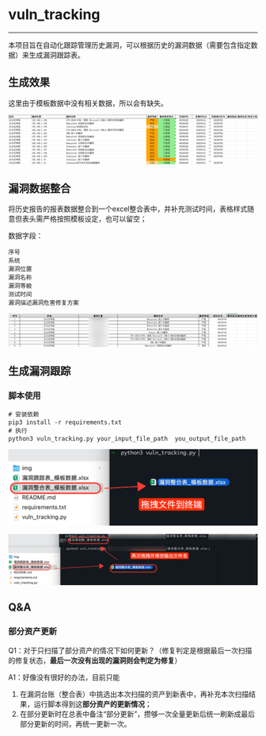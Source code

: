 # vuln_tracking

---

本项目旨在自动化跟踪管理历史漏洞，可以根据历史的漏洞数据（需要包含指定数据）来生成漏洞跟踪表。

## 生成效果

这里由于模板数据中没有相关数据，所以会有缺失。

![image-20250718104843578](img/image-20250718104843578.png)

## 漏洞数据整合

将历史报告的报表数据整合到一个excel整合表中，并补充测试时间，表格样式随意但表头需严格按照模板设定，也可以留空；

数据字段：

```
序号
系统
漏洞位置
漏洞名称
漏洞等級
测试时间
漏洞描述漏洞危害修复方案
```

![image-20250718102911685](img/image-20250718102911685.png)

## 生成漏洞跟踪

### 脚本使用

```shell
# 安装依赖
pip3 install -r requirements.txt
# 执行
python3 vuln_tracking.py your_input_file_path  you_output_file_path
```

<img src="img/image-20250718104252388.png" alt="image-20250718104252388" style="zoom: 50%;" />

![image-20250718110356753](img/image-20250718110356753.png)



## Q&A

### 部分资产更新

Q1：对于只扫描了部分资产的情况下如何更新？（修复判定是根据最后一次扫描的修复状态，**最后一次没有出现的漏洞则会判定为修复**）

A1：好像没有很好的办法，目前只能

1.   在漏洞台账（整合表）中挑选出本次扫描的资产到新表中，再补充本次扫描结果，运行脚本得到这**部分资产的更新情况**；
2.   在部分更新时在总表中备注“部分更新”，攒够一次全量更新后统一刷新成最后部分更新的时间，再统一更新一次。
